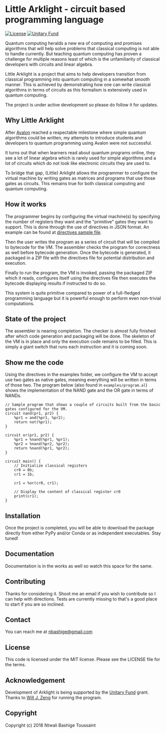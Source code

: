 # Little Arklight - circuit based programming language

[![License](https://img.shields.io/badge/LICENSE-MIT-blue.svg?style=for-the-badge)](https://opensource.org/licenses/MIT)
[![Unitary Fund](https://img.shields.io/badge/Supported%20by-Unitary%20Fund-brightgreen.svg?style=for-the-badge)](http://unitary.fund)

Quantum computing heralds a new era of computing and promises algorithms that will help solve problems that classical computing is not able to handle currently.
But teaching quantum computing has proven a challenge for multiple reasons least of which is the unfamiliarity of classical developers with circuits and linear algebra.

Little Arklight is a project that aims to help developers transition from classical programming into quantum computing in a somewhat smooth manner.
This is achieved by demonstrating how one can write classical algorithms in terms of circuits as this formalism is extensively used in quantum computing.

The project is under active development so please do follow it for updates.

## Why Little Arklight

After [Avalon](https://github.com/avalon-lang) reached a respectable milestone where simple quantum algorithms could be written,
my attempts to introduce students and developers to quantum programming using Avalon were not successful.

It turns out that when learners read about quantum programs online, they see a lot of linear algebra which is rarely used
for simple algorithms and a lot of circuits which do not look like electronic circuits they are used to.

To bridge that gap, (Little) Arklight allows the programmer to configure the virtual machine by writing gates as matrices
and programs that use those gates as circuits. This remains true for both classical computing and quantum computing.

## How it works

The programmer begins by configuring the virtual machine(s) by specifying the number of registers they want and the "primitive" gates they want to support.
This is done through the use of directives in JSON format. An example can be found at [directives sample file](examples/directives.json).

Then the user writes the program as a series of circuit that will be compiled to bytecode for the VM. The assembler checks the program for correctness as well before bytecode generation.
Once the bytecode is generated, it packaged in a ZIP file with the directives file for potential distribution and execution.

Finally to run the program, the VM is invoked, passing the packaged ZIP which it reads, configures itself using the directives file then executes the bytecode displaying results if instructed to do so.

This system is quite primitive compared to power of a full-fledged programming language but it is powerful enough to perform even non-trivial computations.

## State of the project

The assembler is nearing completion. The checker is almost fully finished after which code generation and packaging will be done.
The skeleton of the VM is in place and only the execution code remains to be filled. This is simply a giant switch that runs each instruction and it is coming soon.

## Show me the code

Using the directives in the examples folder, we configure the VM to accept use two gates as native gates, meaning everything will be written in terms of those two.
The program below (also found in ``examples/program.al``) shows the implementation of the NAND gate and the OR gate in terms of NANDs.

```
// Sample program that shows a couple of circuits built from the basic gates configured for the VM.
circuit nand(pr1, pr2) {
    %pr1 = and(%pr1, %pr2);
    return not(%pr1);
}

circuit or(pr1, pr2) {
    %pr1 = %nand(%pr1, %pr1);
    %pr2 = %nand(%pr2, %pr2);
    return %nand(%pr1, %pr2);
}

circuit main() {
    // Initialize classical registers
    cr0 = 0b;
    cr1 = 1b;

    cr1 = %or(cr0, cr1);

    // Display the content of classical register cr0
    print(cr1);
}

```

## Installation

Once the project is completed, you will be able to download the package directly from either PyPy and/or Conda or as independent executables. Stay tuned!

## Documentation

Documentation is in the works as well so watch this space for the same.

## Contributing

Thanks for considering it. Shoot me an email if you wish to contribute so I can help with directions.
Tests are currently missing to that's a good place to start if you are so inclined.

## Contact

You can reach me at <a href="mailto:nbashige@gmail.com">nbashige@gmail.com</a>

## License

This code is licensed under the MIT license. Please see the LICENSE file for the terms.

## Acknowledgement

Development of Arklight is being supported by the [Unitary Fund](https://unitary.fund) grant.
Thanks to [Will J. Zeng](willzeng.com) for running the program.

## Copyright

Copyright (c) 2018 Ntwali Bashige Toussaint
